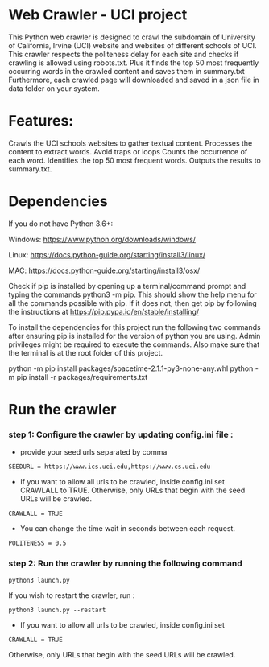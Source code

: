 #  Web Crawler  - UCI project

This Python web crawler is designed to crawl the subdomain of University of California, Irvine (UCI) website and websites of different schools of UCI. This crawler respects the politeness delay for each site and checks if crawling is allowed using robots.txt. Plus it finds the top 50 most frequently occurring words in the crawled content and saves them in summary.txt
Furthermore, each crawled page will downloaded and  saved in a json file in data folder on your system.

# Features:
Crawls the UCI schools websites to gather textual content.
Processes the content to extract words.
Avoid traps or loops
Counts the occurrence of each word.
Identifies the top 50 most frequent words.
Outputs the results to summary.txt.

# Dependencies
If you do not have Python 3.6+:

Windows: https://www.python.org/downloads/windows/

Linux: https://docs.python-guide.org/starting/install3/linux/

MAC: https://docs.python-guide.org/starting/install3/osx/

Check if pip is installed by opening up a terminal/command prompt and typing the commands python3 -m pip. This should show the help menu for all the commands possible with pip. If it does not, then get pip by following the instructions at https://pip.pypa.io/en/stable/installing/

To install the dependencies for this project run the following two commands after ensuring pip is installed for the version of python you are using. Admin privileges might be required to execute the commands. Also make sure that the terminal is at the root folder of this project.

python -m pip install packages/spacetime-2.1.1-py3-none-any.whl
python -m pip install -r packages/requirements.txt

# Run the crawler

### step 1: Configure the crawler by updating config.ini file :


- provide your seed urls separated by comma

```
SEEDURL = https://www.ics.uci.edu,https://www.cs.uci.edu  
```

- If you want to allow all urls to be crawled, inside config.ini set CRAWLALL to TRUE. Otherwise, only URLs that begin with the seed URLs will be crawled.

```
CRAWLALL = TRUE
```
- You can change the time wait in seconds between each request.

```
POLITENESS = 0.5
```

### step 2: Run the crawler by running the following command

```
python3 launch.py
```

If you wish to restart the crawler, run :
```
python3 launch.py --restart
```

  * If you want to allow all urls to be crawled, inside config.ini set 
```
CRAWLALL = TRUE
```
  Otherwise, only URLs that begin with the seed URLs will be crawled.

